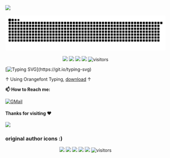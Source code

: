 ![](assets/Bottom_up.svg)

![](assets/snake.svg)

<!--   my-icons -->
<p align="center">
    <a href="https://github.com/orangeZSCB/orangeZSCB"><img src="https://img.shields.io/badge/status-updating-brightgreen.svg"></a>
    <a href="https://github.com/orangeZSCB/orangeZSCB/graphs/contributors"><img src="https://img.shields.io/github/contributors/orangeZSCB/orangeZSCB?color=blue"></a>
    <a href="https://github.com/orangeZSCB/orangeZSCB/stargazers"><img src="https://img.shields.io/github/stars/orangeZSCB/orangeZSCB.svg?logo=github"></a>
    <a href="https://github.com/orangeZSCB/orangeZSCB/network/members"><img src="https://img.shields.io/github/forks/orangeZSCB/orangeZSCB.svg?color=blue&logo=github"></a>
    <img src="https://visitor-badge.laobi.icu/badge?page_id=orangeZSCB.orangeZSCB" alt="visitors"/>   
</p>




<!--   my-ticker -->    
[![Typing SVG](https://readme-typing-svg.demolab.com?font=OrangeFont&pause=1000&random=false&width=435&lines=Hi+there!+I'm+Orange.;Welcome+to+my+Github+profile!;I+am+an+OIer+and+devloper.)](https://git.io/typing-svg)

↑ Using Orangefont Typing, [download](./orangefont) ↑


**📫 How to Reach me:**
<p align="left">
<a href="mailto:orange_zsc@outlook.com" target="blank"><img align="center" src="https://raw.githubusercontent.com/BEPb/BEPb/master/assets/gmail.svg" alt="GMail" height="30" width="30" /></a>
</p>

#### Thanks for visiting :heart:


![](assets/Bottom_down.svg)



<h3>original author icons :) </h3>
<p align="center">
    <a href="https://github.com/BEPb/BEPb"><img src="https://img.shields.io/badge/status-updating-brightgreen.svg"></a>
    <a href="https://github.com/python/cpython"><img src="https://img.shields.io/badge/Python-3.10-FF1493.svg"></a>
    <a href="https://github.com/BEPb/BEPb/graphs/contributors"><img src="https://img.shields.io/github/contributors/BEPb/BEPb?color=blue"></a>
    <a href="https://github.com/BEPb/BEPb/stargazers"><img src="https://img.shields.io/github/stars/BEPb/BEPb.svg?logo=github"></a>
    <a href="https://github.com/BEPb/BEPb/network/members"><img src="https://img.shields.io/github/forks/BEPb/BEPb.svg?color=blue&logo=github"></a>
    <img src="https://visitor-badge.laobi.icu/badge?page_id=BEPb.BEPb" alt="visitors"/>   
</p>
